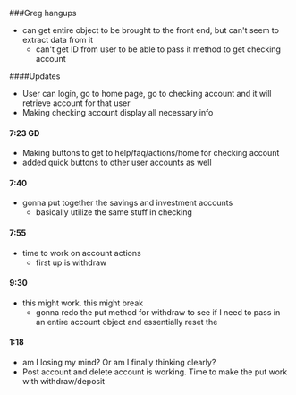 ###Greg hangups
* can get entire object to be brought to the front end, but can't seem to extract data from it
  * can't get ID from user to be able to pass it method to get checking account
  

####Updates
* User can login, go to home page, go to checking account and it will retrieve account for that user
* Making checking account display all necessary info

#### 7:23 GD
* Making buttons to get to help/faq/actions/home for checking account
* added quick buttons to other user accounts as well

#### 7:40
* gonna put together the savings and investment accounts
  * basically utilize the same stuff in checking
  
#### 7:55
* time to work on account actions
  * first up is withdraw
  
#### 9:30
* this might work. this might break
  * gonna redo the put method for withdraw to see if I need to pass in an entire account object
  and essentially reset the

#### 1:18
* am I losing my mind? Or am I finally thinking clearly?
* Post account and delete account is working. Time to make the put work with withdraw/deposit
